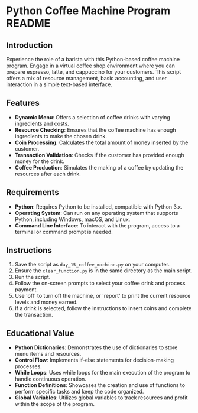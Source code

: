 # Python Coffee Machine Program README

## Introduction
Experience the role of a barista with this Python-based coffee machine program. Engage in a virtual coffee shop environment where you can prepare espresso, latte, and cappuccino for your customers. This script offers a mix of resource management, basic accounting, and user interaction in a simple text-based interface.

## Features
- **Dynamic Menu**: Offers a selection of coffee drinks with varying ingredients and costs.
- **Resource Checking**: Ensures that the coffee machine has enough ingredients to make the chosen drink.
- **Coin Processing**: Calculates the total amount of money inserted by the customer.
- **Transaction Validation**: Checks if the customer has provided enough money for the drink.
- **Coffee Production**: Simulates the making of a coffee by updating the resources after each drink.

## Requirements
- **Python**: Requires Python to be installed, compatible with Python 3.x.
- **Operating System**: Can run on any operating system that supports Python, including Windows, macOS, and Linux.
- **Command Line Interface**: To interact with the program, access to a terminal or command prompt is needed.

## Instructions
1. Save the script as `day_15_coffee_machine.py` on your computer.
2. Ensure the `clear_function.py` is in the same directory as the main script.
3. Run the script.
4. Follow the on-screen prompts to select your coffee drink and process payment.
5. Use 'off' to turn off the machine, or 'report' to print the current resource levels and money earned.
6. If a drink is selected, follow the instructions to insert coins and complete the transaction.

## Educational Value
- **Python Dictionaries**: Demonstrates the use of dictionaries to store menu items and resources.
- **Control Flow**: Implements if-else statements for decision-making processes.
- **While Loops**: Uses while loops for the main execution of the program to handle continuous operation.
- **Function Definitions**: Showcases the creation and use of functions to perform specific tasks and keep the code organized.
- **Global Variables**: Utilizes global variables to track resources and profit within the scope of the program.

